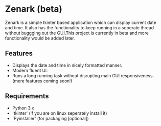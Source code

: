 # Zenark (beta)

Zenark is a simple tkinter based application which can display current date and time. It also has the functionality to keep running
 in a seperate thread without buggging out the GUI.This project is currently in beta and more functionality would be added later.

 ## Features

 - Displays the date and time in nicely formatted manner.
 - Modern fluent UI.
 - Runs a long running task without disrupting main GUI responsiveness.
  (more features coming soon!)


 ## Requirements
 - Python 3.x
 - 'tkinter' (if you are on linux seperately install it)
 - 'Pyinstaller' (for packaging [optional])
